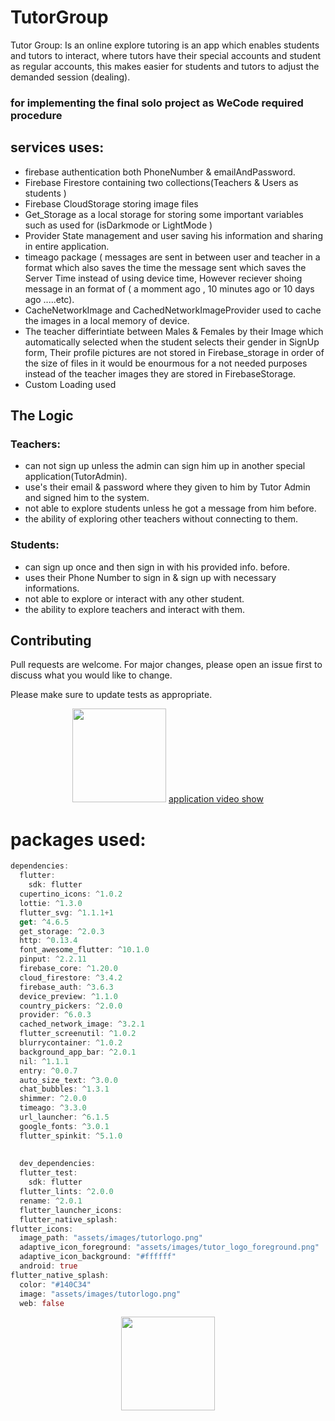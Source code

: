 # TutorGroup
Tutor Group: Is an online explore tutoring is an app which enables students and tutors to interact, 
where tutors have their special accounts and student as regular accounts, this makes easier for students 
and tutors to adjust the demanded session (dealing).

### for implementing the final solo project as WeCode required procedure 


## services uses:
* firebase authentication both PhoneNumber & emailAndPassword.
* Firebase Firestore containing two collections(Teachers & Users as students )
* Firebase CloudStorage storing image files
* Get_Storage as a local storage for storing some important variables such as used for (isDarkmode or LightMode )
* Provider State management and user saving his information and sharing in entire application.
* timeago package ( messages are sent in between user and teacher in a format which also saves the time the message sent which saves the Server Time instead of using device time, However reciever shoing message in an format of ( a momment ago , 10 minutes ago or 10 days ago .....etc).
* CacheNetworkImage and CachedNetworkImageProvider used to cache the images in a local memory of device.
* The teacher differintiate between Males & Females by their Image which automatically selected when the student selects their gender in SignUp form, Their profile pictures are not stored in Firebase_storage in order of the size of files in it would be enourmous for a not needed purposes instead of the teacher images they are stored in FirebaseStorage.
* Custom Loading used 




## The Logic

### Teachers:
* can not sign up unless the admin can sign him up in another special application(TutorAdmin).
* use's their email & password where they given to him by Tutor Admin and signed him to the system.
* not able to explore students unless he got a message from him before.
* the ability of exploring other teachers without connecting to them.


### Students:
* can sign up once and then sign in with his provided info. before.
* uses their Phone Number to sign in & sign up with necessary informations.
* not able to explore or interact with any other student.
* the ability to explore teachers and interact with them.



## Contributing
Pull requests are welcome. For major changes, please open an issue first to discuss what you would like to change.

Please make sure to update tests as appropriate.

<colgroup>
    <col span="2" style="background-color:red">
    <col style="background-color:yellow">
  </colgroup>
  
<p align="center"> <img src="https://user-images.githubusercontent.com/97254019/190927743-e1df7aa4-c9a6-49cf-9709-dddb341ea7a9.png" width=150 height=150>
<a href="https://drive.google.com/file/d/1GCLoEVviHxhf-ZOyuL_-hl3y9GcIDTHp/view?usp=sharing">application video show</a>
</p>



# packages used:
```dart
dependencies:
  flutter:
    sdk: flutter
  cupertino_icons: ^1.0.2
  lottie: ^1.3.0
  flutter_svg: ^1.1.1+1
  get: ^4.6.5
  get_storage: ^2.0.3
  http: ^0.13.4
  font_awesome_flutter: ^10.1.0
  pinput: ^2.2.11
  firebase_core: ^1.20.0
  cloud_firestore: ^3.4.2
  firebase_auth: ^3.6.3
  device_preview: ^1.1.0
  country_pickers: ^2.0.0
  provider: ^6.0.3
  cached_network_image: ^3.2.1
  flutter_screenutil: ^1.0.2
  blurrycontainer: ^1.0.2
  background_app_bar: ^2.0.1
  nil: ^1.1.1
  entry: ^0.0.7
  auto_size_text: ^3.0.0
  chat_bubbles: ^1.3.1
  shimmer: ^2.0.0
  timeago: ^3.3.0
  url_launcher: ^6.1.5
  google_fonts: ^3.0.1
  flutter_spinkit: ^5.1.0
  
  
  dev_dependencies:
  flutter_test:
    sdk: flutter
  flutter_lints: ^2.0.0
  rename: ^2.0.1
  flutter_launcher_icons:
  flutter_native_splash:
flutter_icons:
  image_path: "assets/images/tutorlogo.png"
  adaptive_icon_foreground: "assets/images/tutor_logo_foreground.png"
  adaptive_icon_background: "#ffffff"
  android: true
flutter_native_splash:
  color: "#140C34"
  image: "assets/images/tutorlogo.png"
  web: false
```
<p align="center"><img src="https://user-images.githubusercontent.com/97254019/179369890-28d9d041-e9ba-4e73-bfba-e0512c31b4c5.png" width=150 height=150></p>
